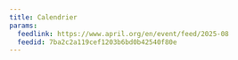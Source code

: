 ```yaml
---
title: Calendrier
params:
  feedlink: https://www.april.org/en/event/feed/2025-08
  feedid: 7ba2c2a119cef1203b6bd0b42540f80e
---
```

